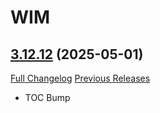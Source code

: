 # WIM

## [3.12.12](https://github.com/Legacy-of-Sylvanaar/wow-instant-messenger/tree/3.12.12) (2025-05-01)
[Full Changelog](https://github.com/Legacy-of-Sylvanaar/wow-instant-messenger/compare/3.12.11...3.12.12) [Previous Releases](https://github.com/Legacy-of-Sylvanaar/wow-instant-messenger/releases)

- TOC Bump  
